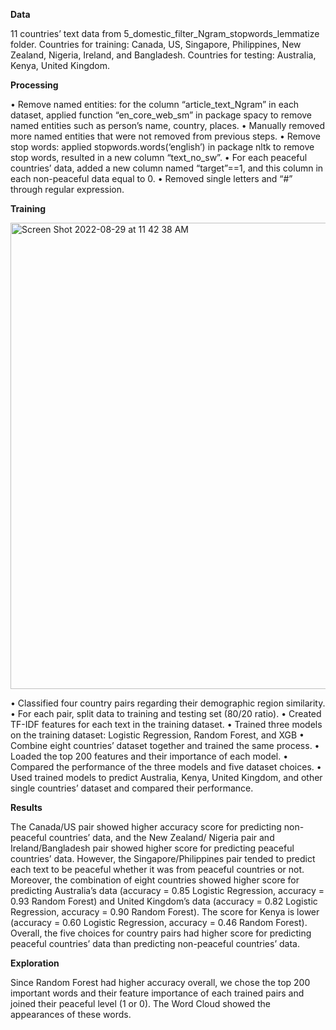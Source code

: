 **Data**

11 countries’ text data from 5_domestic_filter_Ngram_stopwords_lemmatize folder.
Countries for training: Canada, US, Singapore, Philippines, New Zealand, Nigeria, Ireland, and Bangladesh.
Countries for testing: Australia, Kenya, United Kingdom.

**Processing**

• Remove named entities: for the column “article_text_Ngram” in each dataset, applied function “en_core_web_sm” in package spacy to remove named entities such as person’s name, country, places.
• Manually removed more named entities that were not removed from previous steps.
• Remove stop words: applied stopwords.words(‘english’) in package nltk to remove stop words, resulted in a new column “text_no_sw”.
• For each peaceful countries’ data, added a new column named “target”==1, and this column in each non-peaceful data equal to 0.
• Removed single letters and “#” through regular expression.

**Training**

<img width="746" alt="Screen Shot 2022-08-29 at 11 42 38 AM" src="https://user-images.githubusercontent.com/91220978/187240330-f749ea44-1dbd-408a-b360-c12f189e3f3f.png">


• Classified four country pairs regarding their demographic region similarity.
• For each pair, split data to training and testing set (80/20 ratio).
• Created TF-IDF features for each text in the training dataset.
• Trained three models on the training dataset: Logistic Regression, Random Forest, and XGB
• Combine eight countries’ dataset together and trained the same process.
• Loaded the top 200 features and their importance of each model.
• Compared the performance of the three models and five dataset choices.
• Used trained models to predict Australia, Kenya, United Kingdom, and other single countries’ dataset and compared their performance.

**Results**

The Canada/US pair showed higher accuracy score for predicting non-peaceful countries’ data, and the New Zealand/ Nigeria pair and Ireland/Bangladesh pair showed higher score for predicting peaceful countries’ data. However, the Singapore/Philippines pair tended to predict each text to be peaceful whether it was from peaceful countries or not. Moreover, the combination of eight countries showed higher score for predicting Australia’s data (accuracy = 0.85 Logistic Regression, accuracy = 0.93 Random Forest) and United Kingdom’s data (accuracy = 0.82 Logistic Regression, accuracy = 0.90 Random Forest). The score for Kenya is lower (accuracy = 0.60 Logistic Regression, accuracy = 0.46 Random Forest). Overall, the five choices for country pairs had higher score for predicting peaceful countries’ data than predicting non-peaceful countries’ data. 

**Exploration**

Since Random Forest had higher accuracy overall, we chose the top 200 important words and their feature importance of each trained pairs and joined their peaceful level (1 or 0). The Word Cloud showed the appearances of these words.


